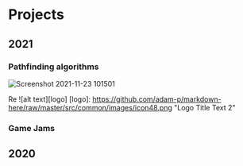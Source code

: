 # Projects
## 2021
### Pathfinding algorithms
![Screenshot 2021-11-23 101501](https://user-images.githubusercontent.com/56797234/143051750-f7a9bde3-b767-40da-82a8-84656c33672f.png)

Re
![alt text][logo]
[logo]: https://github.com/adam-p/markdown-here/raw/master/src/common/images/icon48.png "Logo Title Text 2"

### Game Jams
## 2020

